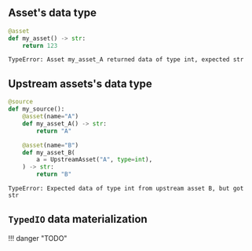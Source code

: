 ## Asset's data type

```py
@asset
def my_asset() -> str:
    return 123
```

```
TypeError: Asset my_asset_A returned data of type int, expected str
```

## Upstream assets's data type

```py
@source
def my_source():
    @asset(name="A")
    def my_asset_A() -> str:
        return "A"

    @asset(name="B")
    def my_asset_B(
        a = UpstreamAsset("A", type=int),
    ) -> str:
        return "B"
```

```
TypeError: Expected data of type int from upstream asset B, but got str
```

## `TypedIO` data materialization

!!! danger "TODO"